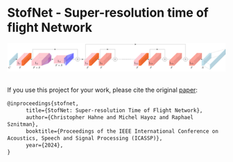 # StofNet - Super-resolution time of flight Network

<img src="https://github.com/hahnec/stofnet/blob/master/docs/stofnet_arch.svg" width="750" scale="100%">

<br>
<br>

If you use this project for your work, please cite the original [paper](https://arxiv.org/pdf/2308.12009.pdf):

```
@inproceedings{stofnet,
      title={StofNet: Super-resolution Time of Flight Network}, 
      author={Christopher Hahne and Michel Hayoz and Raphael Sznitman},
      booktitle={Proceedings of the IEEE International Conference on Acoustics, Speech and Signal Processing (ICASSP)},
      year={2024},
}
```
